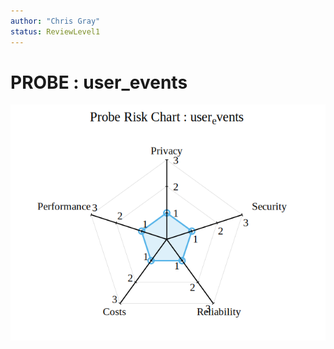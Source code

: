 ```yaml
---
author: "Chris Gray"
status: ReviewLevel1
---
```


# PROBE : user_events

![image](../../orig_media/Risk.user_events.png)
